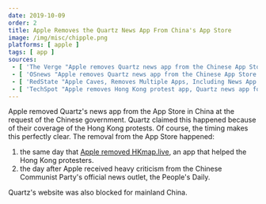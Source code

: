 ```yaml
---
date: 2019-10-09
order: 2
title: Apple Removes the Quartz News App From China's App Store
image: /img/misc/chipple.png
platforms: [ apple ]
tags: [ app ]
sources:
 - [ 'The Verge "Apple removes Quartz news app from the Chinese App Store over Hong Kong coverage" by Nick Statt (9 Oct 2019)', 'https://archive.vn/V980y' ]
 - [ 'OSnews "Apple removes Quartz news app from the Chinese App Store over Hong Kong coverage" by Thom Holwerda (10 Oct 2019)', 'https://archive.vn/oHI1M' ]
 - [ 'RedState "Apple Caves, Removes Multiple Apps, Including News App Covering Hong Kong Protests, After China Objects" by Nick Arama (10 Oct 2019)', 'https://archive.vn/EEngx' ]
 - [ 'TechSpot "Apple removes Hong Kong protest app, Quartz news app following Chinese criticism" by Rob Thubron (10 Oct 2019)', 'https://archive.vn/HMmiC' ]
---
```


Apple removed Quartz's news app from the App Store in China at the request of the Chinese government.
Quartz claimed this happened because of their coverage of the Hong Kong protests.
Of course, the timing makes this perfectly clear. The removal from the App Store happened:
1. the same day that [Apple removed HKmap.live](/events/apple-removes-hkmap-live-app/), an app that helped the Hong Kong protesters.
1. the day after Apple received heavy criticism from the Chinese Communist Party's official news outlet, the People's Daily.

Quartz's website was also blocked for mainland China.
